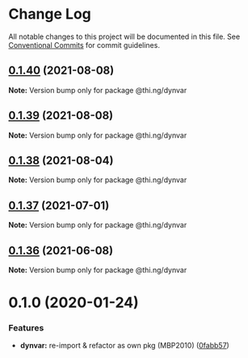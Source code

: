 # Change Log

All notable changes to this project will be documented in this file.
See [Conventional Commits](https://conventionalcommits.org) for commit guidelines.

## [0.1.40](https://github.com/thi-ng/umbrella/compare/@thi.ng/dynvar@0.1.39...@thi.ng/dynvar@0.1.40) (2021-08-08)

**Note:** Version bump only for package @thi.ng/dynvar





## [0.1.39](https://github.com/thi-ng/umbrella/compare/@thi.ng/dynvar@0.1.38...@thi.ng/dynvar@0.1.39) (2021-08-08)

**Note:** Version bump only for package @thi.ng/dynvar





## [0.1.38](https://github.com/thi-ng/umbrella/compare/@thi.ng/dynvar@0.1.37...@thi.ng/dynvar@0.1.38) (2021-08-04)

**Note:** Version bump only for package @thi.ng/dynvar





## [0.1.37](https://github.com/thi-ng/umbrella/compare/@thi.ng/dynvar@0.1.36...@thi.ng/dynvar@0.1.37) (2021-07-01)

**Note:** Version bump only for package @thi.ng/dynvar





## [0.1.36](https://github.com/thi-ng/umbrella/compare/@thi.ng/dynvar@0.1.35...@thi.ng/dynvar@0.1.36) (2021-06-08)

**Note:** Version bump only for package @thi.ng/dynvar





# 0.1.0 (2020-01-24)

### Features

* **dynvar:** re-import & refactor as own pkg (MBP2010) ([0fabb57](https://github.com/thi-ng/umbrella/commit/0fabb57f386ad92ce81970c53d02993a8fb102c0))
